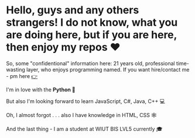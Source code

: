 <h1> Hello, guys and any others strangers! I do not know, what you are doing here, but if you are here, then enjoy my repos ❤️</h1>

So, some "confidentional" information here: 21 years old, professional time-wasting layer, who enjoys programming named. If you want hire/contact me - pm here <a href="mailto:ilink00@mail.ru">👉</a>

I'm in love with the <b>Python 🐍</b>

But also I'm looking forward to learn JavaScript, C#, Java, C++ 💻

Oh, I almost forgot . . . also I have knowledge in HTML, CSS 🕸

And the last thing - I am a student at WIUT BIS LVL5 currently 🎓

<!---
odaswhite/odaswhite is a ✨ special ✨ repository because its `README.md` (this file) appears on your GitHub profile.
You can click the Preview link to take a look at your changes.
--->
